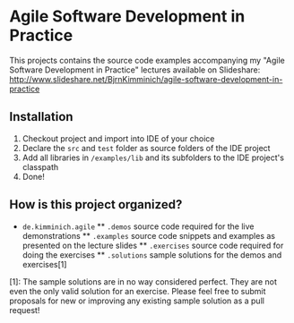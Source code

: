 # Agile Software Development in Practice

This projects contains the source code examples accompanying my "Agile Software Development in Practice"
lectures available on Slideshare: http://www.slideshare.net/BjrnKimminich/agile-software-development-in-practice

## Installation

1. Checkout project and import into IDE of your choice
2. Declare the ```src``` and ```test``` folder as source folders of the IDE project
3. Add all libraries in ```/examples/lib``` and its subfolders to the IDE project's classpath
4. Done!

## How is this project organized?

* ```de.kimminich.agile```
** ```.demos``` source code required for the live demonstrations
** ```.examples``` source code snippets and examples as presented on the lecture slides
** ```.exercises``` source code required for doing the exercises
** ```.solutions``` sample solutions for the demos and exercises[1]

[1]: The sample solutions are in no way considered perfect. They are not even the only valid solution for an exercise. Please feel free to submit proposals for new or improving any existing sample solution as a pull request!